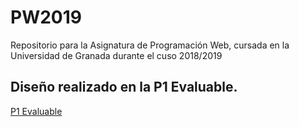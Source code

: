 # PW2019
Repositorio para la Asignatura de Programación Web, cursada en la Universidad de Granada durante el cuso 2018/2019

## Diseño realizado en la P1 Evaluable.
[P1 Evaluable](https://saytes.github.io/PW2019/P1%20Evaluable/bookrecsys)
